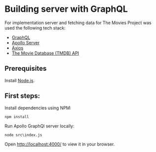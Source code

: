 # Building server with GraphQL

For implementation server and fetching data for The Movies Project was used the following tech stack:

- [GraphQL](https://graphql.org/graphql-js/)
- [Apollo Server](https://www.apollographql.com/docs/apollo-server/)
- [Axios](https://axios-http.com/docs/intro)
- [The Movie Database (TMDB) API](https://developers.themoviedb.org/3/getting-started/introduction)

## Prerequisites

Install [Node.js](https://nodejs.org/).

## First steps:

Install dependencies using NPM:

```
npm install
```

Run Apollo GraphQl server locally:

```
node src\index.js
```

Open [http://localhost:4000/](http://localhost:4000/) to view it in your browser.
